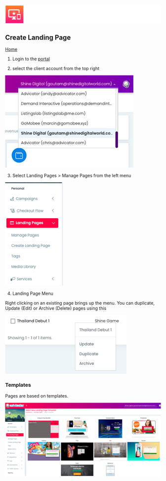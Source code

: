 ![Advicator Logo](../media/png/greybeard_header.png)  
## Create Landing Page 
[Home](../../README.md)  

1. Login to the [portal](https://portal.advicator.com/)

2. select the client account from the top right

![Screenshot](../media/png/client_account_selector.png)  

3. Select Landing Pages > Manage Pages from the left menu 

![Screenshot](../media/png/lp_main_menu.png) 

4. Landing Page Menu

Right clicking on an existing page brings up the menu. You can duplicate, Update (Edit) or Archive (Delete) pages using this   

![Screenshot](../media/png/landing_page_menu.png) 

### Templates 

Pages are based on templates. 

![Screenshot](../media/png/templates.png) 